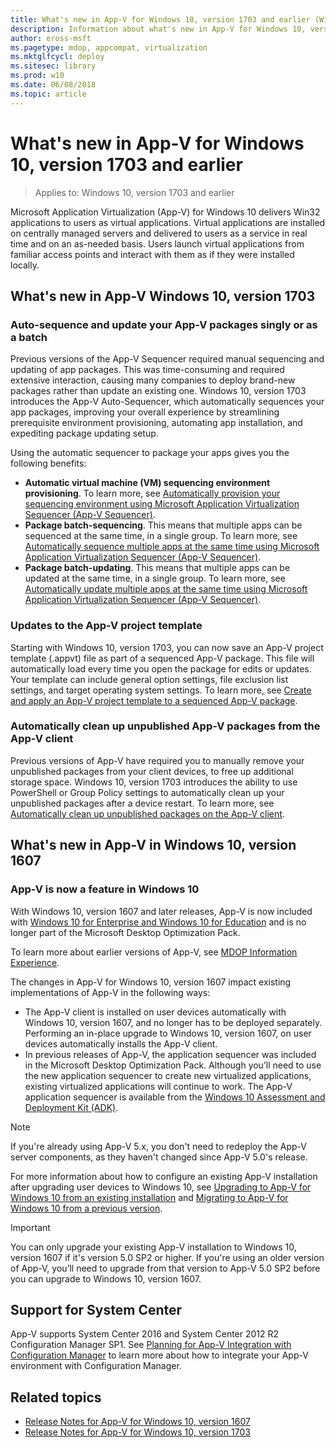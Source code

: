 ```yaml
---
title: What's new in App-V for Windows 10, version 1703 and earlier (Windows 10)
description: Information about what's new in App-V for Windows 10, version 1703 and earlier. 
author: eross-msft
ms.pagetype: mdop, appcompat, virtualization
ms.mktglfcycl: deploy
ms.sitesec: library
ms.prod: w10
ms.date: 06/08/2018
ms.topic: article
---
```

# What's new in App-V for Windows 10, version 1703 and earlier

>Applies to: Windows 10, version 1703 and earlier

Microsoft Application Virtualization (App-V) for Windows 10 delivers Win32 applications to users as virtual applications. Virtual applications are installed on centrally managed servers and delivered to users as a service in real time and on an as-needed basis. Users launch virtual applications from familiar access points and interact with them as if they were installed locally.

## What's new in App-V Windows 10, version 1703

### Auto-sequence and update your App-V packages singly or as a batch

Previous versions of the App-V Sequencer required manual sequencing and updating of app packages. This was time-consuming and required extensive interaction, causing many companies to deploy brand-new packages rather than update an existing one. Windows 10, version 1703 introduces the App-V Auto-Sequencer, which automatically sequences your app packages, improving your overall experience by streamlining prerequisite environment provisioning, automating app installation, and expediting package updating setup.

Using the automatic sequencer to package your apps gives you the following benefits:

* **Automatic virtual machine (VM) sequencing environment provisioning**. To learn more, see [Automatically provision your sequencing environment using Microsoft Application Virtualization Sequencer (App-V Sequencer)](appv-auto-provision-a-vm.md).
* **Package batch-sequencing**. This means that multiple apps can be sequenced at the same time, in a single group. To learn more, see [Automatically sequence multiple apps at the same time using Microsoft Application Virtualization Sequencer (App-V Sequencer)](appv-auto-batch-sequencing.md).
* **Package batch-updating**. This means that multiple apps can be updated at the same time, in a single group. To learn more, see [Automatically update multiple apps at the same time using Microsoft Application Virtualization Sequencer (App-V Sequencer)](appv-auto-batch-updating.md).

### Updates to the App-V project template

Starting with Windows 10, version 1703, you can now save an App-V project template (.appvt) file as part of a sequenced App-V package. This file will automatically load every time you open the package for edits or updates. Your template can include general option settings, file exclusion list settings, and target operating system settings. To learn more, see [Create and apply an App-V project template to a sequenced App-V package](../app-v/appv-create-and-use-a-project-template.md).

### Automatically clean up unpublished App-V packages from the App-V client

Previous versions of App-V have required you to manually remove your unpublished packages from your client devices, to free up additional storage space. Windows 10, version 1703 introduces the ability to use PowerShell or Group Policy settings to automatically clean up your unpublished packages after a device restart. To learn more, see [Automatically clean up unpublished packages on the App-V client](../app-v/appv-auto-clean-unpublished-packages.md).

## What's new in App-V in Windows 10, version 1607

### App-V is now a feature in Windows 10

With Windows 10, version 1607 and later releases, App-V is now included with [Windows 10 for Enterprise and Windows 10 for Education](https://www.microsoft.com/en-us/WindowsForBusiness/windows-product-home) and is no longer part of the Microsoft Desktop Optimization Pack.

To learn more about earlier versions of App-V, see [MDOP Information Experience](https://docs.microsoft.com/microsoft-desktop-optimization-pack/index).

The changes in App-V for Windows 10, version 1607 impact existing implementations of App-V in the following ways:

* The App-V client is installed on user devices automatically with Windows 10, version 1607, and no longer has to be deployed separately. Performing an in-place upgrade to Windows 10, version 1607, on user devices automatically installs the App-V client.
* In previous releases of App-V, the application sequencer was included in the Microsoft Desktop Optimization Pack. Although you’ll need to use the new application sequencer to create new virtualized applications, existing virtualized applications will continue to work. The App-V application sequencer is available from the [Windows 10 Assessment and Deployment Kit (ADK)](https://developer.microsoft.com/windows/hardware/windows-assessment-deployment-kit).

 >[!NOTE]
 >If you're already using App-V 5.x, you don't need to redeploy the App-V server components, as they haven't changed since App-V 5.0's release.

For more information about how to configure an existing App-V installation after upgrading user devices to Windows 10, see [Upgrading to App-V for Windows 10 from an existing installation](../app-v/appv-upgrading-to-app-v-for-windows-10-from-an-existing-installation.md) and [Migrating to App-V for Windows 10 from a previous version](../app-v/appv-migrating-to-appv-from-a-previous-version.md).

>[!IMPORTANT]
>You can only upgrade your existing App-V installation to Windows 10, version 1607 if it's version 5.0 SP2 or higher. If you're using an older version of App-V, you’ll need to upgrade from that version to App-V 5.0 SP2 before you can upgrade to Windows 10, version 1607.

## Support for System Center

App-V supports System Center 2016 and System Center 2012 R2 Configuration Manager SP1. See [Planning for App-V Integration with Configuration Manager](https://technet.microsoft.com/library/jj822982.aspx) to learn more about how to integrate your App-V environment with Configuration Manager.





## Related topics

* [Release Notes for App-V for Windows 10, version 1607](../app-v/appv-release-notes-for-appv-for-windows.md)
* [Release Notes for App-V for Windows 10, version 1703](../app-v/appv-release-notes-for-appv-for-windows-1703.md)